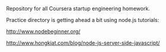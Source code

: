Repository for all Coursera startup engineering homework.

Practice directory is getting ahead a bit using node.js tutorials:

http://www.nodebeginner.org/

http://www.hongkiat.com/blog/node-js-server-side-javascript/
